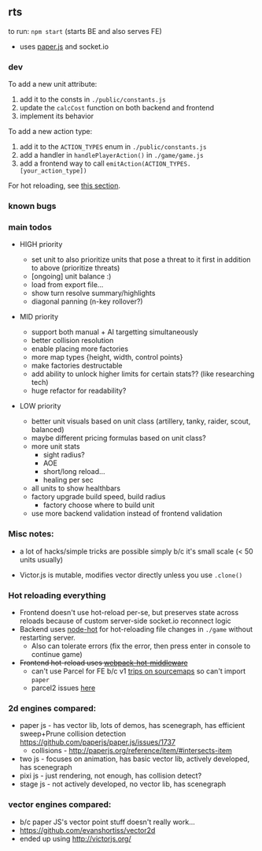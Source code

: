 ## rts

to run: `npm start` (starts BE and also serves FE)

- uses [paper.js](http://paperjs.org/about/) and socket.io

### dev

To add a new unit attribute:

1.  add it to the consts in `./public/constants.js`
2.  update the `calcCost` function on both backend and frontend
3.  implement its behavior

To add a new action type:

1.  add it to the `ACTION_TYPES` enum in `./public/constants.js`
2.  add a handler in `handlePlayerAction()` in `./game/game.js`
3.  add a frontend way to call `emitAction(ACTION_TYPES.[your_action_type])`

For hot reloading, see [this section](./README.md#Hot-reloading-everything).

### known bugs

### main todos

- HIGH priority

  - set unit to also prioritize units that pose a threat to it first in addition to above (prioritize threats)
  - [ongoing] unit balance :)
  - load from export file...
  - show turn resolve summary/highlights
  - diagonal panning (n-key rollover?)

- MID priority

  - support both manual + AI targetting simultaneously
  - better collision resolution
  - enable placing more factories
  - more map types {height, width, control points}
  - make factories destructable
  - add ability to unlock higher limits for certain stats?? (like researching tech)
  - huge refactor for readability?

- LOW priority
  - better unit visuals based on unit class (artillery, tanky, raider, scout, balanced)
  - maybe different pricing formulas based on unit class?
  - more unit stats
    - sight radius?
    - AOE
    - short/long reload...
    - healing per sec
  - all units to show healthbars
  - factory upgrade build speed, build radius
    - factory choose where to build unit
  - use more backend validation instead of frontend validation

### Misc notes:

- a lot of hacks/simple tricks are possible simply b/c it's small scale (< 50 units usually)

- Victor.js is mutable, modifies vector directly unless you use `.clone()`

### Hot reloading everything

- Frontend doesn't use hot-reload per-se, but preserves state across reloads because of custom server-side socket.io reconnect logic
- Backend uses [node-hot](https://github.com/mihe/node-hot) for hot-reloading file changes in `./game` without restarting server.
  - Also can tolerate errors (fix the error, then press enter in console to continue game)
- ~~Frontend hot-reload uses [webpack-hot-middleware](https://github.com/webpack-contrib/webpack-hot-middleware/tree/master/example)~~
  - can't use Parcel for FE b/c v1 [trips on sourcemaps](https://github.com/parcel-bundler/parcel/pull/2427) so can't import `paper`
  - parcel2 issues [here](https://github.com/parcel-bundler/parcel/issues/3377)

### 2d engines compared:

- paper js - has vector lib, lots of demos, has scenegraph, has efficient sweep+Prune collision detection https://github.com/paperjs/paper.js/issues/1737
  - collisions - http://paperjs.org/reference/item/#intersects-item
- two js - focuses on animation, has basic vector lib, actively developed, has scenegraph
- pixi js - just rendering, not enough, has collision detect?
- stage js - not actively developed, no vector lib, has scenegraph

### vector engines compared:

- b/c paper JS's vector point stuff doesn't really work...
- https://github.com/evanshortiss/vector2d
- ended up using http://victorjs.org/
